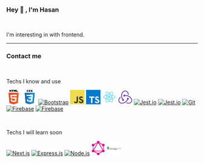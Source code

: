 ### Hey 👋 , I'm **Hasan**
</br>

I'm interesting in with frontend.

---

### Contact me

[<img width="22" src="" />][Linkedin]

[Linkedin]: https://www.linkedin.com/in/hasan-g%C3%BCder-3229a5174/


Techs I know and use

<a href="https://www.w3.org/html/"><img src="https://raw.githubusercontent.com/github/explore/80688e429a7d4ef2fca1e82350fe8e3517d3494d/topics/html/html.png" alt="Html" width="38"></a>
<a href="https://www.w3.org/Style/CSS/Overview.en.html"><img src="https://raw.githubusercontent.com/github/explore/80688e429a7d4ef2fca1e82350fe8e3517d3494d/topics/css/css.png" alt="Css" width="38"></a>
<a href="https://getbootstrap.com/"><img src="https://upload.wikimedia.org/wikipedia/commons/thumb/b/b2/Bootstrap_logo.svg/512px-Bootstrap_logo.svg.png" alt="Bootstrap" width="38"></a>
<a href="https://developer.mozilla.org/en-US/docs/Web/JavaScript"><img src="https://raw.githubusercontent.com/github/explore/80688e429a7d4ef2fca1e82350fe8e3517d3494d/topics/javascript/javascript.png" alt="JavaScript.js" width="38"></a>
<a href="https://www.typescriptlang.org/"><img src="https://raw.githubusercontent.com/github/explore/80688e429a7d4ef2fca1e82350fe8e3517d3494d/topics/typescript/typescript.png" alt="TypeScript" width="38"></a>
<a href="https://reactjs.org/"><img src="https://raw.githubusercontent.com/github/explore/80688e429a7d4ef2fca1e82350fe8e3517d3494d/topics/react/react.png" alt="React.js" width="38"></a>
<a href="https://redux.js.org/"><img src="https://raw.githubusercontent.com/github/explore/80688e429a7d4ef2fca1e82350fe8e3517d3494d/topics/redux/redux.png" alt="Redux" width="38"></a>
<a href="https://jestjs.io/"><img src="https://miro.medium.com/max/600/1*i37IyHf6vnhqWIA9osxU3w.png" alt="Jest.io" width="38"></a>
<a href="https://testing-library.com/docs/react-testing-library/intro/"><img src="https://testing-library.com/img/octopus-128x128.png" alt="Jest.io" width="38"></a>
<a href="https://git-scm.com/"><img src="https://git-scm.com/images/logos/downloads/Git-Icon-1788C.png" alt="Git" width="38"></a>
<a href="https://firebase.google.com/"><img src="https://www.gstatic.com/devrel-devsite/prod/v08e2e903ad39eb3009107f1f989d23e4c4355077353141378a1120a265a09142/firebase/images/touchicon-180.png" alt="Firebase" width="38"></a>
<a href="https://ant.design/"><img src="https://gw.alipayobjects.com/zos/rmsportal/KDpgvguMpGfqaHPjicRK.svg" alt="Firebase" width="38"></a>

</br>

Techs I will learn soon

<a href="https://nextjs.org/"><img src="https://upload.wikimedia.org/wikipedia/commons/thumb/8/8e/Nextjs-logo.svg/800px-Nextjs-logo.svg.png" alt="Next.js" width="38"></a>
<a href="https://expressjs.com/"><img src="https://expressjs.com/images/express-facebook-share.png" alt="Express.js" width="38"></a>
<a href="https://nodejs.org/en/"><img src="https://upload.wikimedia.org/wikipedia/commons/thumb/d/d9/Node.js_logo.svg/800px-Node.js_logo.svg.png" alt="Node.js" width="38"></a>
<a href="https://graphql.org/"><img src="https://raw.githubusercontent.com/github/explore/80688e429a7d4ef2fca1e82350fe8e3517d3494d/topics/graphql/graphql.png" alt="Graphql" width="38"></a>
<a href="https://www.mongodb.com/"><img src="https://raw.githubusercontent.com/github/explore/80688e429a7d4ef2fca1e82350fe8e3517d3494d/topics/mongodb/mongodb.png" alt="Mongodb" width="38"></a>
